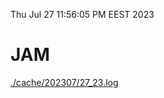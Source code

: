 Thu Jul 27 11:56:05 PM EEST 2023
# JAM
<a href='./cache/202307/27_23.log'>./cache/202307/27_23.log</a>
